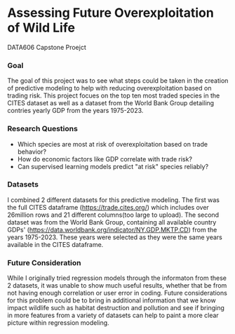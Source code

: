 # Assessing Future Overexploitation of Wild Life

DATA606 Capstone Proejct

### Goal

The goal of this project was to see what steps could be taken in the creation of predictive modeling to help with reducing overexploitation based on trading risk. This project focues on the top ten most traded species in the CITES dataset as well as a dataset from the World Bank Group detailing contries yearly GDP from the years 1975-2023.

### Research Questions

- Which species are most at risk of overexploitation based on trade behavior?
- How do economic factors like GDP correlate with trade risk?
- Can supervised learning models predict "at risk" species reliably?


### Datasets

I combined 2 different datasets for this predictive modeling. The first was the full CITES dataframe (https://trade.cites.org/) which includes over 26million rows and 21 different columns(too large to upload). The second dataset was from the World Bank Group, containing all available country GDPs' (https://data.worldbank.org/indicator/NY.GDP.MKTP.CD) from the years 1975-2023. These years were selected as they were the same years available in the CITES dataframe.


### Future Consideration

While I originally tried regression models through the informaton from these 2 datasets, it was unable to show much useful results, whether that be from not having enough correlation or user error in coding. Future considerations for this problem could be to bring in additional information that we know impact wildlife such as habitat destruction and pollution and see if bringing in more features from a variety of datasets can help to paint a more clear picture within regression modeling.
